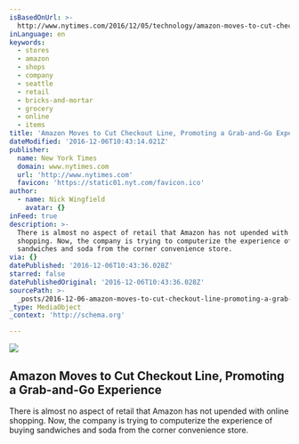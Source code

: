 ```yaml
---
isBasedOnUrl: >-
  http://www.nytimes.com/2016/12/05/technology/amazon-moves-to-cut-checkout-line-promoting-a-grab-and-go-experience.html?_r=0
inLanguage: en
keywords:
  - stores
  - amazon
  - shops
  - company
  - seattle
  - retail
  - bricks-and-mortar
  - grocery
  - online
  - items
title: 'Amazon Moves to Cut Checkout Line, Promoting a Grab-and-Go Experience'
dateModified: '2016-12-06T10:43:14.021Z'
publisher:
  name: New York Times
  domain: www.nytimes.com
  url: 'http://www.nytimes.com'
  favicon: 'https://static01.nyt.com/favicon.ico'
author:
  - name: Nick Wingfield
    avatar: {}
inFeed: true
description: >-
  There is almost no aspect of retail that Amazon has not upended with online
  shopping. Now, the company is trying to computerize the experience of buying
  sandwiches and soda from the corner convenience store.
via: {}
datePublished: '2016-12-06T10:43:36.028Z'
starred: false
datePublishedOriginal: '2016-12-06T10:43:36.028Z'
sourcePath: >-
  _posts/2016-12-06-amazon-moves-to-cut-checkout-line-promoting-a-grab-and-go-e.md
_type: MediaObject
_context: 'http://schema.org'

---
```

<article style=""><img src="https://the-grid-user-content.s3-us-west-2.amazonaws.com/3bee1be8-95bc-4d96-bb5e-c6d9cf78b3d5.jpg" /><h1>Amazon Moves to Cut Checkout Line, Promoting a Grab-and-Go Experience</h1><p>There is almost no aspect of retail that Amazon has not upended with online shopping. Now, the company is trying to computerize the experience of buying sandwiches and soda from the corner convenience store.</p></article>